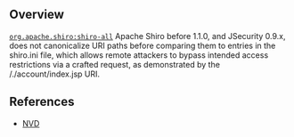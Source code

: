 ## Overview
[`org.apache.shiro:shiro-all`](http://search.maven.org/#search%7Cga%7C1%7Ca%3A%22shiro-all%22)
Apache Shiro before 1.1.0, and JSecurity 0.9.x, does not canonicalize URI paths before comparing them to entries in the shiro.ini file, which allows remote attackers to bypass intended access restrictions via a crafted request, as demonstrated by the /./account/index.jsp URI.

## References
- [NVD](https://web.nvd.nist.gov/view/vuln/detail?vulnId=CVE-2010-3863)